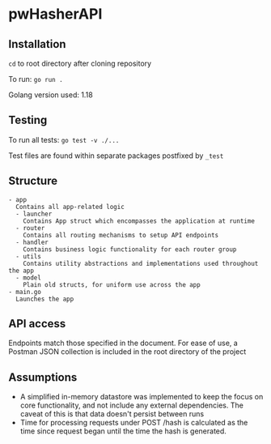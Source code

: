 # pwHasherAPI

## Installation
`cd` to root directory after cloning repository

To run: `go run .`

Golang version used: 1.18

## Testing
To run all tests: `go test -v ./...`

Test files are found within separate packages postfixed by `_test`
## Structure
```shell
- app
  Contains all app-related logic
  - launcher
    Contains App struct which encompasses the application at runtime
  - router
    Contains all routing mechanisms to setup API endpoints
  - handler
    Contains business logic functionality for each router group
  - utils
    Contains utility abstractions and implementations used throughout the app
  - model
    Plain old structs, for uniform use across the app
- main.go
  Launches the app
```

## API access
Endpoints match those specified in the document. For ease of use, a Postman JSON collection is included in the root directory of the project

## Assumptions
- A simplified in-memory datastore was implemented to keep the focus on core functionality, and not include any external dependencies. The caveat of this is that data doesn't persist between runs
- Time for processing requests under POST /hash is calculated as the time since request began until the time the hash is generated. 